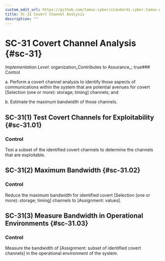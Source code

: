 ```yaml
---
custom_edit_url: https://github.com/tamus-cyber/standards.cyber.tamus.edu/tree/main/static/content/tamus.edu/TAMUS_profile.xml
title: SC-31 Covert Channel Analysis
description: ""
---
```


# SC-31 Covert Channel Analysis {#sc-31}

_Implementation Level_: organization_Contributes to Assurance_: true### Control

a. Perform a covert channel analysis to identify those aspects of communications within the system that are potential avenues for covert [Selection (one or more): storage; timing] channels; and

b. Estimate the maximum bandwidth of those channels.

## SC-31(1) Test Covert Channels for Exploitability {#sc-31.01}

### Control

Test a subset of the identified covert channels to determine the channels that are exploitable.

## SC-31(2) Maximum Bandwidth {#sc-31.02}

### Control

Reduce the maximum bandwidth for identified covert [Selection (one or more): storage; timing] channels to [Assignment: values].

## SC-31(3) Measure Bandwidth in Operational Environments {#sc-31.03}

### Control

Measure the bandwidth of [Assignment: subset of identified covert channels] in the operational environment of the system.

